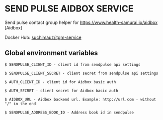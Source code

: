 # SEND PULSE AIDBOX SERVICE

Send pulse contact group helper for https://www.health-samurai.io/aidbox [Aidbox]

Docker Hub: [suchimauz/itgm-service](https://hub.docker.com/r/suchimauz/itgm-service)

## Global environment variables

    $ SENDPULSE_CLIENT_ID - client id from sendpulse api settings

    $ SENDPULSE_CLIENT_SECRET - client secret from sendpulse api settings

    $ AUTH_CLIENT_ID - client id for Aidbox basic auth

    $ AUTH_SECRET - client secret for Aidbox basic auth

    $ AIDBOX_URL - Aidbox backend url. Example: http://url.com - without "/" in the end

    $ SENDPULSE_ADDRESS_BOOK_ID - Address book id in sendpulse
